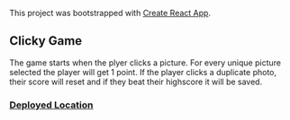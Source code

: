 This project was bootstrapped with [Create React App](https://github.com/facebook/create-react-app).

## Clicky Game
The game starts when the plyer clicks a picture. For every unique picture selected the player will get 1 point. If the player clicks a duplicate photo, their score will reset and if they beat their highscore it will be saved.

### [Deployed Location](https://rishirsud.github.io/ClickyGame/)
